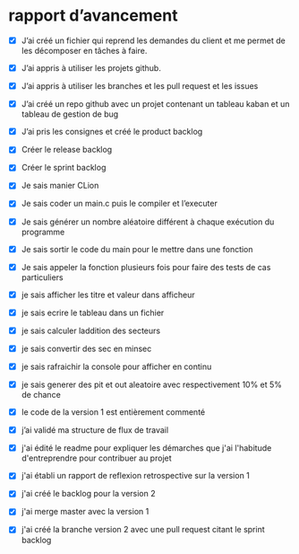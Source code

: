 # rapport d’avancement

- [x] J’ai créé un fichier qui reprend les demandes du client et me permet de les décomposer en tâches à faire.
- [x] J’ai appris à utiliser les projets github.
- [x] J’ai appris à utiliser les branches et les pull request et les issues 
- [x] J’ai créé un repo github avec un projet contenant un tableau kaban et un tableau de gestion de bug 
- [x] J’ai pris les consignes et créé le product backlog 
- [x] Créer le release backlog 
- [x] Créer le sprint backlog 
- [x] Je sais manier CLion
- [x] Je sais coder un main.c puis le compiler et l’executer
- [x] Je sais générer un nombre aléatoire différent à chaque exécution du programme
- [x] Je sais sortir le code du main pour le mettre dans une fonction
- [x] Je sais appeler la fonction plusieurs fois pour faire des tests de cas particuliers
- [x] je sais afficher les titre et valeur dans afficheur
- [x] je sais ecrire le tableau dans un fichier
- [x] je sais calculer laddition des secteurs
- [x] je sais convertir des sec en minsec
- [x] je sais rafraichir la console pour afficher en continu
- [x] je sais generer des pit et out aleatoire avec respectivement 10% et 5% de chance
- [x] le code de la version 1 est entièrement commenté
- [x] j’ai validé ma structure de flux de travail
- [x] j'ai édité le readme pour expliquer les démarches que j'ai l'habitude d'entreprendre pour contribuer au projet
- [x] j'ai établi un rapport de reflexion retrospective sur la version 1
- [x] j'ai créé le backlog pour la version 2
- [x] j'ai merge master avec la version 1
- [x] j'ai créé la branche version 2 avec une pull request citant le sprint backlog


